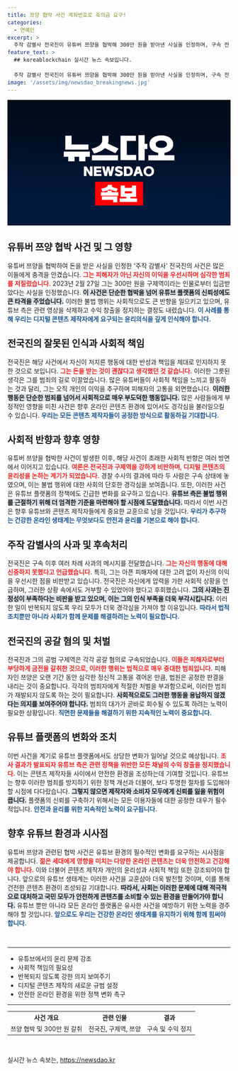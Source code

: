 ```yaml
---
title: 쯔양 협박 사건 계좌번호로 축의금 요구!
categories:
  - 연예인
excerpt: >
  주작 감별사 전국진이 유튜버 쯔양을 협박해 300만 원을 받아낸 사실을 인정하며, 구속 전 메시지를 통해 결혼식 축의금을 미리 요청한 정황이 밝혀졌다. 충격적인 이 사건의 전말과 그가 수익 정지를 당한 배경이 공개된다.
feature_text: >
  ## koreablockchain 실시간 뉴스 속보입니다.

  주작 감별사 전국진이 유튜버 쯔양을 협박해 300만 원을 받아낸 사실을 인정하며, 구속 전 메시지를 통해 결혼식 축의금을 미리 요청한 정황이 밝혀졌다. 충격적인 이 사건의 전말과 그가 수익 정지를 당한 배경이 공개된다.
image: '/assets/img/newsdao_breakingnews.jpg'
---
```


<p><img src="/assets/img/newsdao_breakingnews.jpg" alt="koreablockchain 속보" /></p>

<h2 data-ke-size="size26">유튜버 쯔양 협박 사건 및 그 영향</h2>

<p data-ke-size="size16">유튜버 쯔양을 협박하여 돈을 받은 사실을 인정한 '주작 감별사' 전국진의 사건은 많은 이들에게 충격을 안겼습니다. <b><span style="color: #ee2323;">그는 피해자가 아닌 자신의 이익을 우선시하며 심각한 범죄를 저질렀습니다.</span></b> 2023년 2월 27일 그는 300만 원을 구제역이라는 인물로부터 입금받았다는 사실을 인정했습니다. <b><span style="background-color: #21538527;">이 사건은 단순한 협박을 넘어 유튜브 플랫폼의 신뢰성에도 큰 타격을 주었습니다.</span></b> 이러한 불법 행위는 사회적으로도 큰 반향을 일으키고 있으며, 유튜브 측은 관련 영상을 삭제하고 수익 창출을 정지하는 결정도 내렸습니다. <b><span style="color: #1a5490;">이 사례를 통해 우리는 디지털 콘텐츠 제작자에게 요구되는 윤리의식을 깊게 인식해야 합니다.</span></b></p>

<h2 data-ke-size="size26">전국진의 잘못된 인식과 사회적 책임</h2>

<p data-ke-size="size16">전국진은 해당 사건에서 자신이 저지른 행동에 대한 반성과 책임을 제대로 인지하지 못한 것으로 보입니다. <b><span style="color: #ee2323;">그는 돈을 받는 것이 괜찮다고 생각했던 것 같습니다.</span></b> 이러한 그릇된 생각은 그를 범죄의 길로 이끌었습니다. 많은 유튜버들이 사회적 책임을 느끼고 활동하는 것과 달리, 그는 오직 개인의 이익을 추구하며 피해자의 고통을 외면했습니다. <b><span style="background-color: #21538527;">이러한 행동은 단순한 범죄를 넘어서 사회적으로 매우 부도덕한 행동입니다.</span></b> 많은 사람들에게 부정적인 영향을 미친 사건은 향후 온라인 콘텐츠 환경에 있어서도 경각심을 불러일으킬 수 있습니다. <b><span style="color: #1a5490;">우리는 모든 콘텐츠 제작자들이 공정한 방식으로 활동하길 기대합니다.</span></b></p>

<h2 data-ke-size="size26">사회적 반향과 향후 영향</h2>

<p data-ke-size="size16">유튜버 쯔양을 협박한 사건이 발생한 이후, 해당 사건이 초래한 사회적 반향은 여러 방면에서 이어지고 있습니다. <b><span style="color: #ee2323;">여론은 전국진과 구제역을 강하게 비판하며, 디지털 콘텐츠의 윤리성을 논하는 계기가 되었습니다.</span></b> 경찰 수사의 결과에 따라 두 사람은 구속 상태에 놓였으며, 이는 불법 행위에 대한 사회의 단호한 경각심을 보여줍니다. 또한, 이러한 사건은 유튜브 플랫폼의 정책에도 긴급한 변화를 요구하고 있습니다. <b><span style="background-color: #21538527;">유튜브 측은 불법 행위를 근절하기 위해 더 엄격한 기준을 마련해야 할 시점에 도달했습니다.</span></b> 따라서 이번 사건은 향후 유튜브와 콘텐츠 제작자들에게 중요한 교훈으로 남을 것입니다. <b><span style="color: #1a5490;">우리가 추구하는 건강한 온라인 생태계는 무엇보다도 안전과 윤리를 기본으로 해야 합니다.</span></b></p>

<h2 data-ke-size="size26">주작 감별사의 사과 및 후속처리</h2>

<p data-ke-size="size16">전국진은 구속 이후 여러 차례 사과의 메시지를 전달했습니다. <b><span style="color: #ee2323;">그는 자신의 행동에 대해 신중하지 못했다고 언급했습니다.</span></b> 특히, 그는 아픈 피해자에 대한 고려 없이 자신의 이익을 우선시한 점을 비판받고 있습니다. 전국진은 자신에게 압력을 가한 사회적 상황을 언급하며, 그러한 상황 속에서도 거부할 수 있었어야 했다고 후회했습니다. <b><span style="background-color: #21538527;">그의 사과는 진정성이 부족하다는 비판을 받고 있으며, 이는 그의 인식 부족을 더욱 부각시킵니다.</span></b> 이러한 일이 반복되지 않도록 우리 모두가 더욱 경각심을 가져야 할 이유입니다. <b><span style="color: #1a5490;">따라서 법적 조치뿐만 아니라 사회가 함께 문제를 해결하려는 노력이 필요합니다.</span></b></p>

<h2 data-ke-size="size26">전국진의 공갈 혐의 및 처벌</h2>

<p data-ke-size="size16">전국진과 그의 공범 구제역은 각각 공갈 혐의로 구속되었습니다. <b><span style="color: #ee2323;">이들은 피해자로부터 부당하게 금전을 갈취한 것으로, 이러한 행위는 법적으로 매우 중대한 범죄입니다.</span></b> 피해자인 쯔양은 오랜 기간 동안 심각한 정신적 고통을 겪어온 만큼, 법원은 공정한 판결을 내리는 것이 중요합니다. 각각의 범죄자에게 적절한 처벌을 부과함으로써, 이러한 범죄가 재발되지 않도록 하는 것이 필요합니다. <b><span style="background-color: #21538527;">사회적으로도 그러한 행동을 용납하지 않겠다는 의지를 보여주어야 합니다.</span></b> 범죄의 대가가 곧바로 회수될 수 있도록 하려는 노력이 필요한 상황입니다. <b><span style="color: #1a5490;">직면한 문제들을 해결하기 위한 지속적인 노력이 중요합니다.</span></b></p>

<h2 data-ke-size="size26">유튜브 플랫폼의 변화와 조치</h2>

<p data-ke-size="size16">이번 사건을 계기로 유튜브 플랫폼에서도 상당한 변화가 일어날 것으로 예상됩니다. <b><span style="color: #ee2323;">조사 결과가 발표되자 유튜브 측은 관련 정책을 위반한 모든 채널의 수익 창출을 정지했습니다.</span></b> 이는 콘텐츠 제작자들 사이에서 안전한 환경을 조성하는데 기여할 것입니다. 유튜브는 향후 이러한 범죄를 방지하기 위한 정책 개선과 더불어, 보다 투명한 절차를 도입해야 할 시점에 다다랐습니다. <b><span style="background-color: #21538527;">그렇지 않으면 제작자와 소비자 모두에게 신뢰를 잃을 위험이 큽니다.</span></b> 플랫폼의 신뢰를 구축하기 위해서는 모든 이용자들에 대한 공정한 대우가 필수적입니다. <b><span style="color: #1a5490;">안전과 윤리를 위한 지속적인 노력이 요구됩니다.</span></b></p>

<h2 data-ke-size="size26">향후 유튜브 환경과 시사점</h2>

<p data-ke-size="size16">유튜버 쯔양과 관련된 협박 사건은 유튜브 환경의 필수적인 변화를 요구하는 시사점을 제공합니다. <b><span style="color: #ee2323;">젊은 세대에게 영향을 미치는 다양한 온라인 콘텐츠는 더욱 안전하고 건강해야 합니다.</span></b> 이와 더불어 콘텐츠 제작자 개인의 윤리성과 사회적 책임 또한 강조되어야 합니다. 앞으로의 유튜브 생태계는 이러한 사건을 교훈삼아 더욱 발전할 것이며, 이를 통해 건전한 콘텐츠 환경이 조성되길 기대합니다. <b><span style="background-color: #21538527;">따라서, 사회는 이러한 문제에 대해 적극적으로 대처하고 국민 모두가 안전하게 콘텐츠를 소비할 수 있는 환경을 만들어가야 합니다.</span></b> 유튜브 뿐만 아니라 모든 온라인 플랫폼은 유사한 사건을 예방하기 위한 노력을 경주해야 할 것입니다. <b><span style="color: #1a5490;">앞으로도 우리는 건강한 온라인 생태계를 유지하기 위해 함께 힘써야 합니다.</span></b></p>

<p data-ke-size="size16">&nbsp;</p>

<hr/>

<ul>
<li>유튜브에서의 윤리 문제 강조</li>
<li>사회적 책임의 필요성</li>
<li>반복되지 않도록 강한 의지 보여주기</li>
<li>디지털 콘텐츠 제작의 새로운 규범 설정</li>
<li>안전한 온라인 환경을 위한 정책 변화 촉구</li>
</ul>

<hr/>

<table style="width: 100%;">
    <tr>
        <th>사건 개요</th>
        <th>관련 인물</th>
        <th>결과</th>
    </tr>
    <tr>
        <td>쯔양 협박 및 300만 원 갈취</td>
        <td>전국진, 구제역, 쯔양</td>
        <td>구속 및 수익 정지</td>
    </tr>
</table>

<p data-ke-size="size16">&nbsp;</p>
실시간 뉴스 속보는, <a href="https://newsdao.kr" rel="dofollow">https://newsdao.kr</a>


